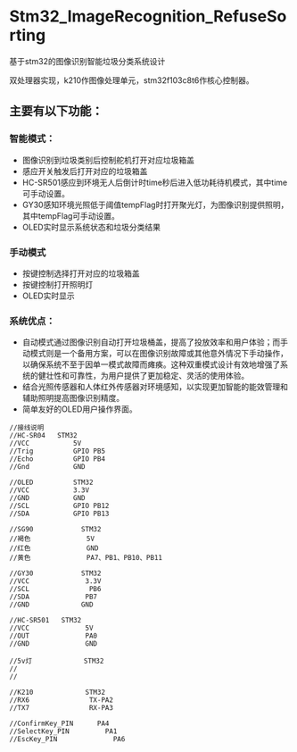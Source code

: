 # Stm32_ImageRecognition_RefuseSorting
 基于stm32的图像识别智能垃圾分类系统设计
 
双处理器实现，k210作图像处理单元，stm32f103c8t6作核心控制器。
## 主要有以下功能：
### 智能模式：
* 图像识别到垃圾类别后控制舵机打开对应垃圾箱盖
* 感应开关触发后打开对应的垃圾箱盖
* HC-SR501感应到环境无人后倒计时time秒后进入低功耗待机模式，其中time可手动设置。
* GY30感知环境光照低于阈值tempFlag时打开聚光灯，为图像识别提供照明，其中tempFlag可手动设置。
* OLED实时显示系统状态和垃圾分类结果
### 手动模式
* 按键控制选择打开对应的垃圾箱盖
* 按键控制打开照明灯
* OLED实时显示

### 系统优点：
* 自动模式通过图像识别自动打开垃圾桶盖，提高了投放效率和用户体验；而手动模式则是一个备用方案，可以在图像识别故障或其他意外情况下手动操作，以确保系统不至于因单一模式故障而瘫痪。这种双重模式设计有效地增强了系统的健壮性和可靠性，为用户提供了更加稳定、灵活的使用体验。
* 结合光照传感器和人体红外传感器对环境感知，以实现更加智能的能效管理和辅助照明提高图像识别精度。
* 简单友好的OLED用户操作界面。
```
//接线说明
//HC-SR04	STM32
//VCC	        5V
//Trig	        GPIO PB5
//Echo	        GPIO PB4
//Gnd	        GND

//OLED	        STM32
//VCC	        3.3V
//GND	        GND
//SCL	        GPIO PB12
//SDA	        GPIO PB13

//SG90            STM32
//褐色              5V
//红色              GND
//黄色              PA7、PB1、PB10、PB11

//GY30            STM32
//VCC              3.3V
//SCL               PB6
//SDA              PB7  
//GND             GND

//HC-SR501   STM32
//VCC              5V
//OUT              PA0
//GND              GND

//5v灯             STM32
//
//

//K210             STM32
//RX6               TX-PA2
//TX7               RX-PA3

//ConfirmKey_PIN      PA4 
//SelectKey_PIN         PA1
//EscKey_PIN              PA6
```
